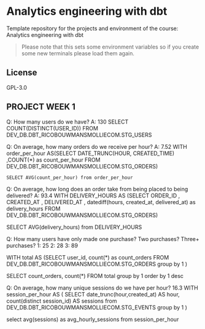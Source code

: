 # Analytics engineering with dbt

Template repository for the projects and environment of the course: Analytics engineering with dbt

> Please note that this sets some environment variables so if you create some new terminals please load them again.

## License
GPL-3.0


## PROJECT WEEK 1
Q: How many users do we have?
A: 130
    SELECT COUNT(DISTINCT(USER_ID)) FROM DEV_DB.DBT_RICOBOUWMANSMOLLIECOM.STG_USERS

Q: On average, how many orders do we receive per hour?
A: 7.52
WITH order_per_hour AS(SELECT 
    DATE_TRUNC(HOUR, CREATED_TIME)
    ,COUNT(*) as count_per_hour 
    FROM DEV_DB.DBT_RICOBOUWMANSMOLLIECOM.STG_ORDERS)

    SELECT AVG(count_per_hour) from order_per_hour

Q: On average, how long does an order take from being placed to being delivered?
A: 93.4
WITH DELIVERY_HOURS AS (SELECT ORDER_ID
, CREATED_AT
, DELIVERED_AT 
, datediff(hours, created_at, delivered_at) as delivery_hours
FROM DEV_DB.DBT_RICOBOUWMANSMOLLIECOM.STG_ORDERS)

SELECT AVG(delivery_hours) from DELIVERY_HOURS

Q: How many users have only made one purchase? Two purchases? Three+ purchases?
1: 25
2: 28
3: 89

WITH total AS (SELECT user_id, count(*) as count_orders  FROM DEV_DB.DBT_RICOBOUWMANSMOLLIECOM.STG_ORDERS 
group by 1 
)

SELECT count_orders, count(*) FROM total
group by 1
order by 1 desc

Q: On average, how many unique sessions do we have per hour?
16.3
WITH session_per_hour AS (
SELECT 
    date_trunc(hour,created_at) AS hour,
    count(distinct session_id) AS sessions
from DEV_DB.DBT_RICOBOUWMANSMOLLIECOM.STG_EVENTS
group by 1 
)

select 
    avg(sessions) as avg_hourly_sessions 
from session_per_hour